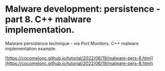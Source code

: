 # Malware development: persistence - part 8. C++ malware implementation.

Malware persistence technique - via Port Monitors. C++ malware implementation example.    

[https://cocomelonc.github.io/tutorial/2022/06/19/malware-pers-8.html](https://cocomelonc.github.io/tutorial/2022/06/19/malware-pers-8.html)
